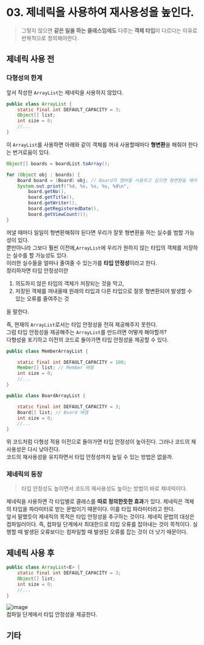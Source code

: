 # 03. 제네릭을 사용하여 재사용성을 높인다.
> 그렇지 않으면 **같은 일을 하는 클래스임에도** 다루는 **객체 타입**이 다르다는 이유로 반복적으로 정의해야한다.

## 제네릭 사용 전
### 다형성의 한계
앞서 작성한 `ArrayList`는 제네릭을 사용하지 않았다.  
```java
public class ArrayList {
    static final int DEFAULT_CAPACITY = 3;
    Object[] list;
    int size = 0;
    //...
}
```
이 `ArrayList`를 사용하면 아래와 같이 객체를 꺼내 사용할때마다 **형변환**을 해줘야 한다는 번거로움이 있다.
```java
Object[] boards = boardList.toArray();

for (Object obj : boards) {
    Board board = (Board) obj; // Board의 멤버를 사용하고 싶으면 형변환을 해야 한다.
    System.out.printf("%d, %s, %s, %s, %d\n",
        board.getNo(),
        board.getTitle(),
        board.getWriter(),
        board.getRegisteredDate(),
        board.getViewCount());
}
```
꺼낼 때마다 일일이 형변환해줘야 된다면 우리가 잘못 형변환을 하는 실수를 범할 가능성이 있다.  
뿐만아니라 그보다 훨씬 이전에,`ArrayList`에 우리가 원하지 않는 타입의 객체를 저장하는 실수를 할 가능성도 있다.      
이러한 실수들을 얼마나 줄여줄 수 있는가를 **타입 안정성**이라고 한다.  
정리하자면 타입 안정성이란  
1. 의도하지 않은 타입의 객체가 저장되는 것을 막고,
2. 저장된 객체를 꺼내올때 원래의 타입과 다른 타입으로 잘못 형변환되어 발생할 수 있는 오류를 줄여주는 것  

을 말한다.  

즉, 현재의 `ArrayList`로서는 타입 안정성을 전혀 제공해주지 못한다.  
그럼 타입 안정성을 제공해주는 `ArrayList`를 만드려면 어떻게 해야할까?  
다형성을 포기하고 이전의 코드로 돌아가면 타입 안정성을 제공할 수 있다.  
```java
public class MemberArrayList {

    static final int DEFAULT_CAPACITY = 100;
    Member[] list; // Member 배열
    int size = 0;
    //...
}
```
```java
public class BoardArrayList {

    static final int DEFAULT_CAPACITY = 3;
    Board[] list; // Board 배열
    int size = 0;
    //...
}
```
위 코드처럼 다형성 적용 이전으로 돌아가면 타입 안정성이 높아진다. 그러나 코드의 재사용성은 다시 낮아진다.    
코드의 재사용성을 유지하면서 타입 안정성까지 높일 수 있는 방법은 없을까.

### 제네릭의 등장
> 타입 안정성도 높이면서 코드의 재사용성도 높이는 방법이 바로 제네릭이다.  

제네릭을 사용하면 각 타입별로 클래스를 **따로 정의한듯한 효과**가 있다. 제네릭은 객체의 타입을 파라미터로 받는 문법이기 때문이다. 이를 타입 파라미터라고 한다.  
앞서 말했듯이 제네릭의 목적은 타입 안정성을 추구하는 것이다. 제네릭 문법의 대상은 컴파일러이다. 즉, 컴파일 단계에서 최대한으로 타입 오류를 잡아내는 것이 목적이다. 실행할 때 발생된 오류보다는 컴파일할 때 발생된 오류를 잡는 것이 더 낫기 때문이다.

## 제네릭 사용 후
```java
public class ArrayList<E> {
    static final int DEFAULT_CAPACITY = 3;
    Object[] list;
    int size = 0;
    //...
}
```
![image](https://user-images.githubusercontent.com/68311318/148567542-ee6258c3-b735-4f61-9f38-cd6e784c38ff.png)  
컴파일 단계에서 타입 안정성을 제공한다.  

## 기타
